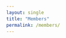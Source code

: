 ```yaml
---
layout: single
title: "Members"
permalink: /members/
---
```


<html>
<head>
    <style>
        .section-header {
            width: 100%;
            padding: 1rem;
            margin: 2rem 0 1rem 0;
            background-color: #f0f0f0;
            border-left: 4px solid #1e88e5;
            font-size: 1.5rem;
            font-weight: bold;
        }

        .members-grid {
            display: grid;
            grid-template-columns: minmax(800px, 1fr);
            gap: 2rem;
            padding: 1rem;
            max-width: 1200px;
            margin: 0 auto;
        }

        .member-card {
            display: grid;
            grid-template-columns: 200px 1fr;
            border: 1px solid #e0e0e0;
            border-radius: 8px;
            overflow: hidden;
            box-shadow: 0 2px 4px rgba(0,0,0,0.1);
            transition: transform 0.2s;
            background-color: #ffffff;
            align-items: center;
        }

        .member-card:hover {
            transform: translateY(-5px);
        }

        .member-photo {
            padding: 1rem;
            display: flex;
            align-items: center;
            justify-content: center;
            height: 100%;
        }

        .member-photo img {
            width: 100%;
            height: auto;
            max-height: 240px;
            object-fit: contain;
            border-radius: 4px;
        }

        .member-info {
            padding: 1.5rem;
            display: flex;
            flex-direction: column;
            gap: 0.5rem;
        }

        .member-info h2 {
            font-size: 1.2rem;
            margin: 0;
            color: #333;
        }

        .member-info p {
            margin: 0;
            color: #666;
        }

        .member-info a {
            color: #1e88e5;
            text-decoration: none;
        }

        .member-info a:hover {
            text-decoration: underline;
        }

        @media (max-width: 800px) {
            .members-grid {
                grid-template-columns: 1fr;
                padding: 0.5rem;
            }
            
            .member-card {
                grid-template-columns: 1fr;
            }
            
            .member-photo {
                max-width: 200px;
                margin: 0 auto;
            }
        }
    </style>
</head>
<body>
    <div class="section-header">Assistant Professor</div>
    <div class="members-grid">
        <div class="member-card">
            <div class="member-photo">
                <img src="../images/LIU.png" alt="LIU Cheng">
            </div>
            <div class="member-info">
                <h2>Prof. LIU Cheng (Assistant Professor, 2022.10-present)</h2>
                <p><strong>Ph.D:</strong> Stanford University </p>
                <p><strong>Msc:</strong> Stanford University </p>
                <p><strong>B.E:</strong> Nanjing University of Aeronautics and Astronautics</p>
                <p><strong>Email:</strong> cliu647@cityu.edu.hk</p>
                <p><strong>Personal website:</strong> <a href="https://www.cityu.edu.hk/stfprofile/ChengLiu.htm" target="_blank">https://www.cityu.edu.hk/stfprofile/ChengLiu.htm/</a></p>
            </div>
        </div>
    </div>

    <div class="section-header">Postdoctoral Fellows</div>
    <div class="members-grid">
        <div class="member-card">
            <div class="member-photo">
                <img src="../images/LSF.png" alt="LI Shufei">
            </div>
            <div class="member-info">
                <h2>Dr. LI Shufei (Postdoctoral Fellow, 2025.01-present)</h2>
                <p><strong>Ph.D:</strong> The Hong Kong Polytechnic University </p>
                <p><strong>Email:</strong> shufei.li@outlook.com </p>
            </div>
        </div>

        <div class="member-card">
            <div class="member-photo">
                <img src="../images/shiyan.jpg" alt="SHI Yan">
            </div>
            <div class="member-info">
                <h2>Dr. SHI Yan (Postdoctoral Fellow, 2025.02-present)</h2>
                <p><strong>B.E:</strong> Northwestern Polytechnical University </p>
                <p><strong>Ph.D:</strong> Northwestern Polytechnical University </p>
                <p><strong>Email:</strong> yshi58@cityu.edu.hk </p>
            </div>
        </div>

        <div class="member-card">
            <div class="member-photo">
                <img src="../images/hry.jpg" alt="HUANG Ruyi">
            </div>
            <div class="member-info">
                <h2>Dr. HUANG Ruyi (Postdoctoral Fellow, 2025.05-present)</h2>
                <p><strong>B.E:</strong> Qingdao University </p>
                <p><strong>Ph.D:</strong> South China University of Technology </p>
                <p><strong>Email:</strong> snowxiaoyu@hotmail.com </p>
            </div>
        </div>
    </div>

    <div class="section-header">PhD Students</div>
    <div class="members-grid">
        <div class="member-card">
            <div class="member-photo">
                <img src="../images/yc1.png" alt="ZHANG Yingchao">
            </div>
            <div class="member-info">
                <h2>ZHANG Yingchao (PhD student, 2023.09-present)</h2>
                <p><strong>B.E:</strong> Shandong University</p>
                <p><strong>M.E:</strong> Shandong University</p>
                <p><strong>Email:</strong> yingchao.zhang@my.cityu.edu.hk</p>
                <p><strong>Tel:</strong> +852-56396211</p>
                <p><strong>Personal website:</strong> <a href="https://yingchaoao.github.io/" target="_blank">https://yingchaoao.github.io/</a></p>
            </div>
        </div>
        <div class="member-card">
            <div class="member-photo">
                <img src="../images/xuebing.png" alt="XU Xuebing">
            </div>
            <div class="member-info">
                <h2>XU Xuebing (PhD student, 2024.01-present)</h2>
                <p><strong>B.E:</strong> Huazhong University of Science and Technology</p>
                <p><strong>M.E:</strong> Huazhong University of Science and Technology</p>
                <p><strong>Email:</strong> xuebinxu-c@my.cityu.edu.hk </p>
            </div>
        </div>
        <div class="member-card">
            <div class="member-photo">
                <img src="../images/cy.png" alt="CHEN Yan">
            </div>
            <div class="member-info">
                <h2>CHEN Yan (PhD student, 2024.09-present)</h2>
                <p><strong>B.E:</strong> National University of Defense Technology</p>
                <p><strong>Msc:</strong> City University of Hong Kong</p>
                <p><strong>Email:</strong> ychen935-c@my.cityu.edu.hk</p>
                <p><strong>Tel:</strong> +852-69112315</p>
            </div>
        </div>
    </div>

    <div class="section-header">Research Assistant</div>
    <div class="members-grid">
        <div class="member-card">
            <div class="member-photo">
                <img src="../images/dong-ao.jpg" alt="DONG Ao">
            </div>
            <div class="member-info">
                <h2>Mr.DONG Ao (Research Assistant, 2025.01-present)</h2>
                <p><strong>B.E:</strong> Shijiazhuang Tiedao University </p>
                <p><strong>M.E:</strong> Tianjin University </p>
                <p><strong>Email:</strong> adong5@um.cityu.edu.hk </p>
            </div>
        </div>
    </div>
</body>
</html>

